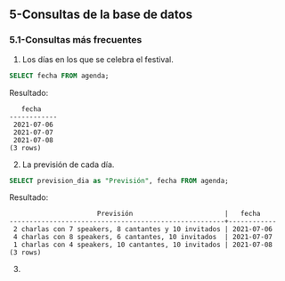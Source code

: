 ## 5-Consultas de la base de datos
### 5.1-Consultas más frecuentes

1. Los días en los que se celebra el festival.

```sql
SELECT fecha FROM agenda;
```
Resultado:
```
   fecha
------------
 2021-07-06
 2021-07-07
 2021-07-08
(3 rows)
```

2. La previsión de cada día.

```sql
SELECT prevision_dia as "Previsión", fecha FROM agenda;
```
Resultado:
```
                      Previsión                       |   fecha
------------------------------------------------------+------------
 2 charlas con 7 speakers, 8 cantantes y 10 invitados | 2021-07-06
 4 charlas con 8 speakers, 6 cantantes, 10 invitados  | 2021-07-07
 1 charlas con 4 speakers, 10 cantantes, 10 invitados | 2021-07-08
(3 rows)
```

3. 